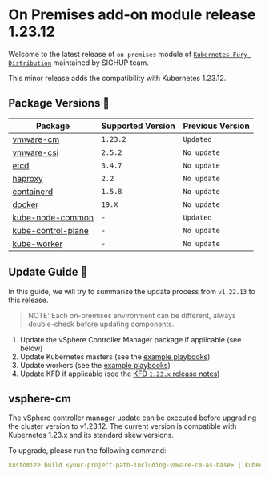 # On Premises add-on module release 1.23.12

Welcome to the latest release of `on-premises` module of [`Kubernetes Fury Distribution`](https://github.com/sighupio/fury-distribution) maintained by SIGHUP team.

This minor release adds the compatibility with Kubernetes 1.23.12.

## Package Versions 🚢

| Package                                        | Supported Version | Previous Version |
| ---------------------------------------------- | ----------------- | ---------------- |
| [vmware-cm](katalog/vmware-cm)                 | `1.23.2`          | `Updated`        |
| [vmware-csi](katalog/vmware-csi)               | `2.5.2`           | `No update`      |
| [etcd](roles/etcd)                             | `3.4.7`           | `No update`      |
| [haproxy](roles/haproxy)                       | `2.2`             | `No update`      |
| [containerd](roles/containerd)                 | `1.5.8`           | `No update`      |
| [docker](roles/docker)                         | `19.X`            | `No update`      |
| [kube-node-common](roles/kube-node-common)     | `-`               | `Updated`        |
| [kube-control-plane](roles/kube-control-plane) | `-`               | `No update`      |
| [kube-worker](roles/kube-worker)               | `-`               | `No update`      |

## Update Guide 🦮

In this guide, we will try to summarize the update process from `v1.22.13` to this release.

> NOTE: Each on-premises environment can be different, always double-check before updating components.

1. Update the vSphere Controller Manager package if applicable (see below)
2. Update Kubernetes masters (see the [example playbooks](examples/playbooks))
3. Update workers (see the [example playbooks](examples/playbooks))
4. Update KFD if applicable (see the [KFD `1.23.x` release notes](https://github.com/sighupio/fury-distribution/tree/master/docs/releases))

## vsphere-cm

The vSphere controller manager update can be executed before upgrading the cluster version to v1.23.12. The current version is compatible with Kubernetes 1.23.x and its standard skew versions.

To upgrade, please run the following command:

```yaml
kustomize build <your-project-path-including-vmware-cm-as-base> | kubectl apply -f -
```
